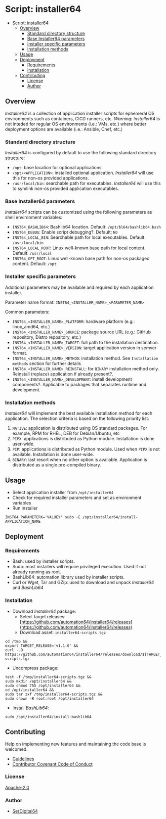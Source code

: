 # Script: installer64

- [Script: installer64](#script-installer64)
  - [Overview](#overview)
    - [Standard directory structure](#standard-directory-structure)
    - [Base Installer64 parameters](#base-installer64-parameters)
    - [Installer specific parameters](#installer-specific-parameters)
    - [Installation methods](#installation-methods)
  - [Usage](#usage)
  - [Deployment](#deployment)
    - [Requirements](#requirements)
    - [Installation](#installation)
  - [Contributing](#contributing)
    - [License](#license)
    - [Author](#author)

## Overview

_Installer64_ is a collection of application installer scripts for ephemeral OS environments such as containers, CICD runners, etc.
_Warning_: _Installer64_ is not inteded for regular OS environments (i.e.: VMs, etc.) where better deployment options are available (i.e.: Ansible, Chef, etc.)

### Standard directory structure

_Installer64_ is configured by default to use the following standard directory structure:

- `/opt`: base location for optional applications.
- `/opt/<APPLICATION>`: installed optional application. _Installer64_ will use this for non-os provided applications.
- `/usr/local/bin`: searchable path for executables. _Installer64_ will use this to symlink non-os provided application executables.

### Base Installer64 parameters

_Installer64_ scripts can be customized using the following parameters as shell environment variables:

- `INST64_BASHLIB64`: Bashlib64 location. Default: `/opt/bl64/bashlib64.bash`
- `INST64_DEBUG`: Enable script debugging?. Default: `NO`
- `INST64_LOCAL_BIN`: Searchable path for local executables. Default: `/usr/local/bin`
- `INST64_LOCAL_ROOT`: Linux well-known base path for local content. Default: `/usr/local`
- `INST64_OPT_ROOT`: Linux well-known base path for non-os packaged content. Default: `/opt`

### Installer specific parameters

Additional parameters may be available and required by each application installer.

Parameter name format: `INST64_<INSTALLER_NAME>_<PARAMETER_NAME>`

Common parameters:

- `INST64_<INSTALLER_NAME>_PLATFORM`: hardware platform (e.g.: linux_amd64, etc.)
- `INST64_<INSTALLER_NAME>_SOURCE`: package source URL (e.g.: GitHub repository, Distro repository, etc.)
- `INST64_<INSTALLER_NAME>_TARGET`: full path to the installation destination.
- `INST64_<INSTALLER_NAME>_VERSION`: target application version in semver format.
- `INST64_<INSTALLER_NAME>_METHOD`: installation method. See `Installation methods` section for further details
- `INST64_<INSTALLER_NAME>_REINSTALL`: for `BINARY` installation method only. Reinstall (replace) application if already present?.
- `INST64_<INSTALLER_NAME>_DEVELOPMENT`: install development components?. Applicable to packages that separates runtime and development.

### Installation methods

_Installer64_ will implement the best available installation method for each application.
The selection criteria is based on the following priority list:

1. `NATIVE`: application is distributed using OS standard packages. For example, RPM for RHEL, DEB for Debian/Ubuntu, etc
2. `PIPX`: applications is distributed as Python module. Installation is done user-wide.
3. `PIP`: applications is distributed as Python module. Used when `PIPX` is not available. Installation is done user-wide.
4. `BINARY`: last resort when no other option is available. Application is distributed as a single pre-compiled binary.

## Usage

- Select application installer from `/opt/installer64`
- Check for required installer parameters and set as environment variables
- Run installer

```shell
INST64_PARAMETERX='VALUEY' sudo -E /opt/installer64/install-APPLICATION_NAME
```

## Deployment

### Requirements

- Bash: used by installer scripts.
- Sudo: most installers will require privileged execution. Used if not already running as root.
- BashLib64: automation library used by installer scripts.
- Curl or Wget, Tar and GZip: used to download and unpack _Installer64_ and _BashLib64_

### Installation

- Download _Installer64_ package:
  - Select target releases: [https://github.com/automation64/installer64/releases](https://github.com/automation64/installer64/releases)
  - Download asset: `installer64-scripts.tgz`

```shell
cd /tmp &&
export TARGET_RELEASE='v1.1.0' &&
curl -LO https://github.com/automation64/installer64/releases/download/${TARGET_RELEASE}/installer64-scripts.tgz
```

- Uncompress package:

```shell
test -f /tmp/installer64-scripts.tgz &&
sudo mkdir /opt/installer64 &&
sudo chmod 755 /opt/installer64 &&
cd /opt/installer64 &&
sudo tar zxf /tmp/installer64-scripts.tgz &&
sudo chown -R root:root /opt/installer64
```

- Install _BashLib64_:

```shell
sudo /opt/installer64/install-bashlib64
```

## Contributing

Help on implementing new features and maintaining the code base is welcomed.

- [Guidelines](https://github.com/automation64/installer64/blob/main/CONTRIBUTING.md)
- [Contributor Covenant Code of Conduct](https://github.com/automation64/installer64/blob/main/CODE_OF_CONDUCT.md)

### License

[Apache-2.0](https://www.apache.org/licenses/LICENSE-2.0.txt)

### Author

- [SerDigital64](https://github.com/serdigital64)
